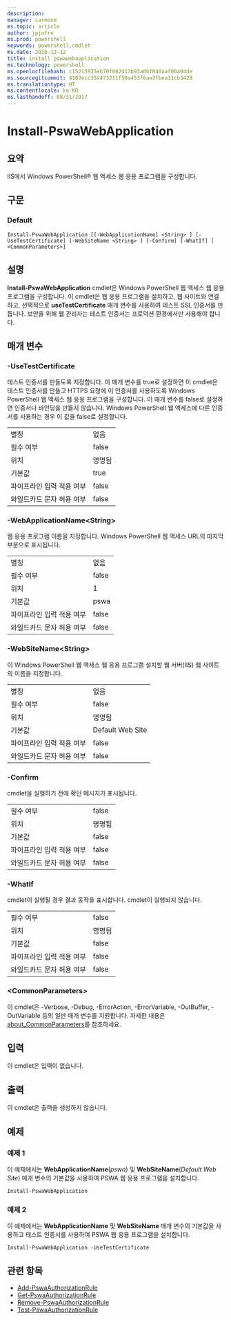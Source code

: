 ```yaml
---
description: 
manager: carmonm
ms.topic: article
author: jpjofre
ms.prod: powershell
keywords: powershell,cmdlet
ms.date: 2016-12-12
title: install pswawebapplication
ms.technology: powershell
ms.openlocfilehash: c15215935eb70f082d13b93a0bf040aaf00a04de
ms.sourcegitcommit: 4102ecc35d473211f50a453f6ae3fbea31cb3428
ms.translationtype: HT
ms.contentlocale: ko-KR
ms.lasthandoff: 08/31/2017
---
```

#  <a name="install-pswawebapplication"></a>Install-PswaWebApplication

##  <a name="synopsis"></a>요약

IIS에서 Windows PowerShell® 웹 액세스 웹 응용 프로그램을 구성합니다.

## <a name="syntax"></a>구문

### <a name="default"></a>Default
```
Install-PswaWebApplication [[-WebApplicationName] <String> ] [-UseTestCertificate] [-WebSiteName <String> ] [-Confirm] [-WhatIf] [ <CommonParameters>]
```

## <a name="description"></a>설명

**Install-PswaWebApplication** cmdlet은 Windows PowerShell 웹 액세스 웹 응용 프로그램을 구성합니다. 이 cmdlet은 웹 응용 프로그램을 설치하고, 웹 사이트와 연결하고, 선택적으로 **useTestCertificate** 매개 변수를 사용하여 테스트 SSL 인증서를 만듭니다. 보안을 위해 웹 관리자는 테스트 인증서는 프로덕션 환경에서만 사용해야 합니다.

## <a name="parameters"></a>매개 변수

### <a name="-usetestcertificate"></a>-UseTestCertificate

테스트 인증서를 만들도록 지정합니다. 이 매개 변수를 true로 설정하면 이 cmdlet은 테스트 인증서를 만들고 HTTPS 요청에 이 인증서를 사용하도록 Windows PowerShell 웹 액세스 웹 응용 프로그램을 구성합니다. 이 매개 변수를 false로 설정하면 인증서나 바인딩을 만들지 않습니다. Windows PowerShell 웹 액세스에 다른 인증서를 사용하는 경우 이 값을 false로 설정합니다.

|||  
|-|-|
| 별칭                              | 없음                                 |
| 필수 여부                            | false                                |
| 위치                            | 명명됨                                |
| 기본값                        | true                                 |
| 파이프라인 입력 적용 여부               | false                                |
| 와일드카드 문자 허용 여부          | false                                |

### <a name="-webapplicationnameltstringgt"></a>-WebApplicationName&lt;String&gt;

웹 응용 프로그램 이름을 지정합니다. Windows PowerShell 웹 액세스 URL의 마지막 부분으로 표시됩니다.

|||  
|-|-|
| 별칭                              | 없음                                 |
| 필수 여부                            | false                                |
| 위치                            | 1                                    |
| 기본값                        | pswa                                 |
| 파이프라인 입력 적용 여부               | false                                |
| 와일드카드 문자 허용 여부          | false                                |

### <a name="-websitenameltstringgt"></a>-WebSiteName&lt;String&gt;

이 Windows PowerShell 웹 액세스 웹 응용 프로그램 설치할 웹 서버(IIS) 웹 사이트의 이름을 지정합니다.

|||  
|-|-|
| 별칭                              | 없음                                 |
| 필수 여부                            | false                                |
| 위치                            | 명명됨                                |
| 기본값                        | Default Web Site                     |
| 파이프라인 입력 적용 여부               | false                                |
| 와일드카드 문자 허용 여부          | false                                |

### <a name="-confirm"></a>-Confirm

cmdlet을 실행하기 전에 확인 메시지가 표시됩니다.

|||  
|-|-|
| 필수 여부                            | false                                |
| 위치                            | 명명됨                                |
| 기본값                        | false                                |
| 파이프라인 입력 적용 여부               | false                                |
| 와일드카드 문자 허용 여부          | false                                |

### <a name="-whatif"></a>-WhatIf

cmdlet이 실행될 경우 결과 동작을 표시합니다.
cmdlet이 실행되지 않습니다.

|||  
|-|-|
| 필수 여부                            | false                                |
| 위치                            | 명명됨                                |
| 기본값                        | false                                |
| 파이프라인 입력 적용 여부               | false                                |
| 와일드카드 문자 허용 여부          | false                                |

### <a name="ltcommonparametersgt"></a>&lt;CommonParameters&gt;

이 cmdlet은 -Verbose, -Debug, -ErrorAction, -ErrorVariable, -OutBuffer, -OutVariable 등의 일반 매개 변수를 지원합니다.
자세한 내용은 [about_CommonParameters](http://go.microsoft.com/fwlink/p/?LinkID=113216)를 참조하세요.

## <a name="inputs"></a>입력

이 cmdlet은 입력이 없습니다.

##  <a name="outputs"></a>출력

이 cmdlet은 출력을 생성하지 않습니다.

## <a name="examples"></a>예제

### <a name="example-1"></a>예제 1

이 예제에서는 **WebApplicationName**(*pswa*) 및 **WebSiteName**(*Default Web Site*) 매개 변수의 기본값을 사용하여 PSWA 웹 응용 프로그램을 설치합니다.

```
Install-PswaWebApplication
```

### <a name="example-2"></a>예제 2

이 예제에서는 **WebApplicationName** 및 **WebSiteName** 매개 변수의 기본값을 사용하고 테스트 인증서를 사용하여 PSWA 웹 응용 프로그램을 설치합니다.

```
Install-PswaWebApplication -UseTestCertificate
```

##  <a name="related-topics"></a>관련 항목

-  [Add-PswaAuthorizationRule](add-pswaauthorizationrule.md)
-  [Get-PswaAuthorizationRule](get-pswaauthorizationrule.md)
-  [Remove-PswaAuthorizationRule](remove-pswaauthorizationrule.md)
-  [Test-PswaAuthorizationRule](test-pswaauthorizationrule.md)
